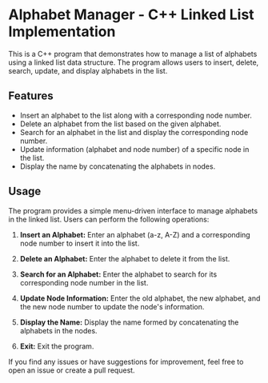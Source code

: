 # Alphabet Manager - C++ Linked List Implementation

This is a C++ program that demonstrates how to manage a list of alphabets using a linked list data structure. The program allows users to insert, delete, search, update, and display alphabets in the list.

## Features

- Insert an alphabet to the list along with a corresponding node number.
- Delete an alphabet from the list based on the given alphabet.
- Search for an alphabet in the list and display the corresponding node number.
- Update information (alphabet and node number) of a specific node in the list.
- Display the name by concatenating the alphabets in nodes.

## Usage

The program provides a simple menu-driven interface to manage alphabets in the linked list. Users can perform the following operations:

1. **Insert an Alphabet:** Enter an alphabet (a-z, A-Z) and a corresponding node number to insert it into the list.

2. **Delete an Alphabet:** Enter the alphabet to delete it from the list.

3. **Search for an Alphabet:** Enter the alphabet to search for its corresponding node number in the list.

4. **Update Node Information:** Enter the old alphabet, the new alphabet, and the new node number to update the node's information.

5. **Display the Name:** Display the name formed by concatenating the alphabets in the nodes.

6. **Exit:** Exit the program.

If you find any issues or have suggestions for improvement, feel free to open an issue or create a pull request.
